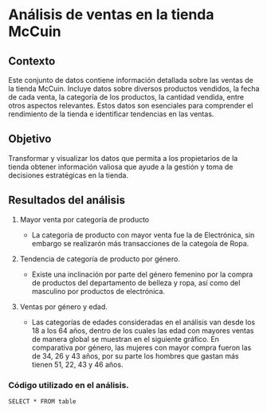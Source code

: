 # Análisis de ventas en la tienda McCuin 

## Contexto
Este conjunto de datos contiene información detallada sobre las ventas de la tienda McCuin. Incluye datos sobre diversos productos vendidos, la fecha de cada venta, la categoría de los productos, la cantidad vendida, entre otros aspectos relevantes. 
Estos datos son esenciales para comprender el rendimiento de la tienda e identificar tendencias en las ventas. 

## Objetivo
Transformar y visualizar los datos que permita a los propietarios de la tienda obtener información valiosa que ayude a la gestión y toma de decisiones estratégicas en la tienda.

## Resultados del análisis
1. Mayor venta por categoría de producto
   - La categoría de producto con mayor venta fue la de Electrónica, sin embargo se realizarón más transacciones de la categoía de Ropa. 
  
2. Tendencia de categoría de producto por género.
   - Existe una inclinación por parte del género femenino por la compra de productos del departamento de belleza y ropa, así como del masculino por productos de electrónica. 

3. Ventas por género y edad.
   - Las categorías de edades consideradas en el análisis van desde los 18 a los 64 años, dentro de los cuales las edad con mayores ventas de manera global se muestran en el siguiente gráfico. En comparativa por género, las mujeres con mayor compra fueron las de 34, 26 y 43 años, por su parte los hombres que gastan más tienen 51, 22, 43 y 46 años.
  
### Código utilizado en el análisis. 
``` SELECT * FROM table ```
